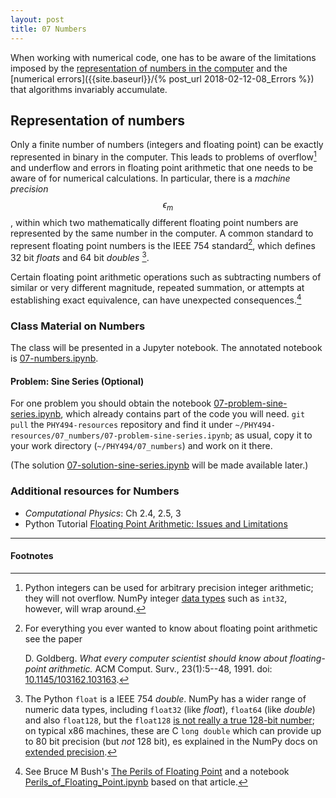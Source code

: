 ```yaml
---
layout: post
title: 07 Numbers
---
```


When working with numerical code, one has to be aware of the
limitations imposed by the
[representation of numbers in the computer](#representation-of-numbers)
and the [numerical errors]({{site.baseurl}}/{% post_url
2018-02-12-08_Errors %}) that algorithms invariably accumulate.

## Representation of numbers

Only a finite number of numbers (integers and floating point) can be
exactly represented in binary in the computer. This leads to problems
of overflow[^1] and underflow and errors in floating point arithmetic that
one needs to be aware of for numerical calculations. In particular,
there is a *machine precision* $$\epsilon_m$$, within which two
mathematically different floating point numbers are represented by the
same number in the computer. A common standard to represent floating
point numbers is the IEEE 754 standard[^2], which defines 32 bit *floats*
and 64 bit *doubles* [^3]. 

Certain floating point arithmetic operations such as subtracting
numbers of similar or very different magnitude, repeated summation, or
attempts at establishing exact equivalence, can have unexpected
consequences.[^4]


### Class Material on Numbers

The class will be presented in a Jupyter notebook. The annotated
notebook is
[07-numbers.ipynb]({{site.nbviewer.resources}}/07_numbers/07-numbers.ipynb).

#### Problem: Sine Series (Optional)
For one problem you should obtain the notebook
[07-problem-sine-series.ipynb]({{site.nbviewer.resources}}/07_numbers/07-problem-sine-series.ipynb),
which already contains part of the code you will need. `git pull` the
`PHY494-resources` repository and find it under
`~/PHY494-resources/07_numbers/07-problem-sine-series.ipynb`;
as usual, copy it to your work directory
(`~/PHY494/07_numbers`) and work on it there.

(The solution
[07-solution-sine-series.ipynb]({{site.nbviewer.resources}}/07_numbers/07-solution-sine-series.ipynb)
will be made available later.)

### Additional resources for Numbers

* _Computational Physics_: Ch 2.4, 2.5, 3
* Python Tutorial
[Floating Point Arithmetic: Issues and Limitations](https://docs.python.org/3/tutorial/floatingpoint.html)



------------------------------------------------------------

#### Footnotes

[^1]:

     Python integers can be used for arbitrary precision integer
     arithmetic; they will not overflow. NumPy integer
     [data types](http://docs.scipy.org/doc/numpy/user/basics.types.html)
     such as `int32`, however, will wrap around.

[^2]:

     For everything you ever wanted to know about floating point
     arithmetic see the paper

       D. Goldberg. *What every computer scientist should know about
       floating-point arithmetic.* ACM Comput. Surv.,
       23(1):5--48, 1991. doi:
       [10.1145/103162.103163](http://doi.org/10.1145/103162.103163).

[^3]:

     The Python `float` is a IEEE 754 *double*. NumPy has a wider
     range of numeric data types, including `float32` (like *float*),
     `float64` (like *double*) and also `float128`, but the `float128`
     [is not really a true 128-bit
	 number](https://stackoverflow.com/a/17023995/); on typical x86
	 machines, these are C `long double` which can provide up to 80
	 bit precision (but *not* 128 bit), es explained in the NumPy docs
	 on [extended
	 precision](https://docs.scipy.org/doc/numpy/user/basics.types.html#extended-precision). 
	 


[^4]:

     See Bruce M Bush's
     [The Perils of Floating Point](http://www.lahey.com/float.htm)
     and a notebook
     [Perils_of_Floating_Point.ipynb]({{site.nbviewer.resources}}/07_numbers/Perils_of_Floating_Point.ipynb)
     based on that article.
